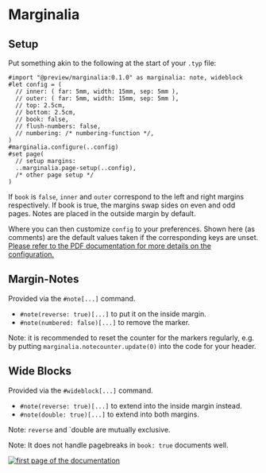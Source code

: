 # Marginalia

## Setup

Put something akin to the following at the start of your `.typ` file:

```typ
#import "@preview/marginalia:0.1.0" as marginalia: note, wideblock
#let config = (
  // inner: ( far: 5mm, width: 15mm, sep: 5mm ),
  // outer: ( far: 5mm, width: 15mm, sep: 5mm ),
  // top: 2.5cm,
  // bottom: 2.5cm,
  // book: false,
  // flush-numbers: false,
  // numbering: /* numbering-function */,
)
#marginalia.configure(..config)
#set page(
  // setup margins:
  ..marginalia.page-setup(..config),
  /* other page setup */
)
```

If `book` is `false`, `inner` and `outer` correspond to the left and right
margins respectively. If book is true, the margins swap sides on even and odd
pages. Notes are placed in the outside margin by default.

Where you can then customize `config` to your preferences. Shown here (as
comments) are the default values taken if the corresponding keys are unset.
[Please refer to the PDF documentation for more details on the configuration.](https://github.com/nleanba/typst-marginalia/blob/v0.1.0/Marginalia.pdf)

## Margin-Notes

Provided via the `#note[...]` command.

- `#note(reverse: true)[...]` to put it on the inside margin.
- `#note(numbered: false)[...]` to remove the marker.

Note: it is recommended to reset the counter for the markers regularly, e.g. by
putting `marginalia.notecounter.update(0)` into the code for your header.

## Wide Blocks

Provided via the `#wideblock[...]` command.

- `#note(reverse: true)[...]` to extend into the inside margin instead.
- `#note(double: true)[...]` to extend into both margins.

Note: `reverse` and `double are mutually exclusive.

Note: It does not handle pagebreaks in `book: true` documents well.

[![first page of the documentation](https://raw.githubusercontent.com/nleanba/typst-marginalia/refs/tags/v0.1.0/preview.svg)](https://github.com/nleanba/typst-marginalia/blob/v0.1.0/Marginalia.pdf)
